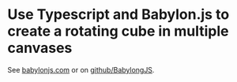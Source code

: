 # Use Typescript and Babylon.js to create a rotating cube in multiple canvases

See [babylonjs.com](http://www.babylonjs.com/) or on [github/BabylongJS](https://github.com/BabylonJS/Babylon.js).

